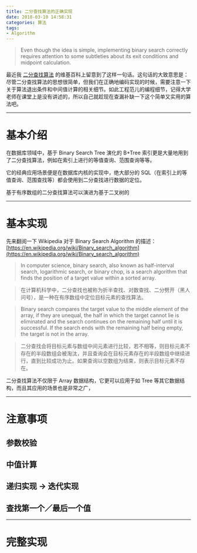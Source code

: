 ```yaml
---
title: 二分查找算法的正确实现
date: 2018-03-10 14:58:31
categories: 算法
tags: 
- Algorithm
---
```

<blockquote class="blockquote-center">Even though the idea is simple, implementing binary search correctly requires attention to some subtleties about its exit conditions and midpoint calculation.</blockquote>

最近我 [二分查找算法](https://en.wikipedia.org/wiki/Binary_search_algorithm) 的维基百科上留意到了这样一句话。<!-- more -->这句话的大致意思是：尽管二分查找算法的思想很简单，但我们在正确地编码实现的时候，需要注意一下关于算法退出条件和中间值计算的相关细节。如此工程范儿的编程细节，记得大学老师在课堂上是没有讲述的，所以自己就趁现在查漏补缺一下这个简单又实用的算法吧。

---

# 基本介绍

在数据库领域中，基于 Binary Search Tree 演化的 B+Tree 索引更是大量地用到了二分查找算法，例如在索引上进行的等值查询、范围查询等等。

它的经典应用场景便是在数据库内核的实现中，绝大部分的 SQL（在索引上的等值查询、范围查找等）都会使用到二分查找进行数据的定位。

基于有序数组的二分查找算法可以演进为基于二叉树的

---

# 基本实现

先来翻阅一下 Wikipedia 对于 Binary Search Algorithm 的描述：[https://en.wikipedia.org/wiki/Binary_search_algorithm](https://en.wikipedia.org/wiki/Binary_search_algorithm)

> In computer science, binary search, also known as half-interval search, logarithmic search, or binary chop, is a search algorithm that finds the position of a target value within a sorted array.

> 在计算机科学中，二分查找也被称为折半查找、对数查找、二分劈开（黑人问号），是一种在有序数组中定位目标元素的查找算法。

> Binary search compares the target value to the middle element of the array, if they are unequal, the half in which the target cannot lie is eliminated and the search continues on the remaining half until it is successful. If the search ends with the remaining half being empty, the target is not in the array.

> 二分查找会将目标元素与数组中间元素进行比较，若不相等，则目标元素不存在的半段数组会被淘汰，并且查询会在目标元素存在的半段数组中继续进行，直到比较成功为止。如果查询以空数组为结束，则表示目标元素不存在。

二分查找算法不仅限于 Array 数据结构，它更可以应用于如 Tree 等其它数据结构，而且其应用的场景也是非常之广，

---

# 注意事项

## 参数校验

## 中值计算

## 递归实现 -> 迭代实现

## 查找第一个／最后一个值

---

# 完整实现
